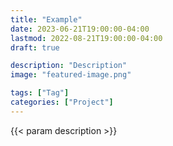 ```yaml
---
title: "Example"
date: 2023-06-21T19:00:00-04:00
lastmod: 2022-08-21T19:00:00-04:00
draft: true

description: "Description"
image: "featured-image.png"

tags: ["Tag"]
categories: ["Project"]
---
```


{{< param description >}}

<!--more-->
